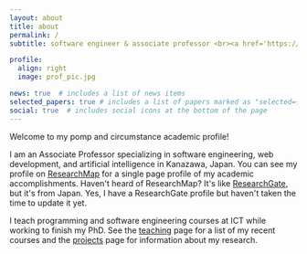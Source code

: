 ```yaml
---
layout: about
title: about
permalink: /
subtitle: software engineer & associate professor <br><a href='https://www.ict-kanazawa.ac.jp/'>International College of Technology, Kanazawa</a>

profile:
  align: right
  image: prof_pic.jpg

news: true  # includes a list of news items
selected_papers: true # includes a list of papers marked as "selected={true}"
social: true  # includes social icons at the bottom of the page
---
```


Welcome to my pomp and circumstance academic profile!

I am an Associate Professor specializing in software engineering, web development, and artificial intelligence in Kanazawa, Japan. You can see my profile on [ResearchMap](https://researchmap.jp/rsonger?lang=en) for a single page profile of my academic accomplishments. Haven't heard of ResearchMap? It's like [ResearchGate](https://www.researchgate.net/), but it's from Japan. Yes, I have a ResearchGate profile but haven't taken the time to update it yet.

I teach programming and software engineering courses at ICT while working to finish my PhD. See the [teaching](/teaching) page for a list of my recent courses and the [projects](/projects) page for information about my research.